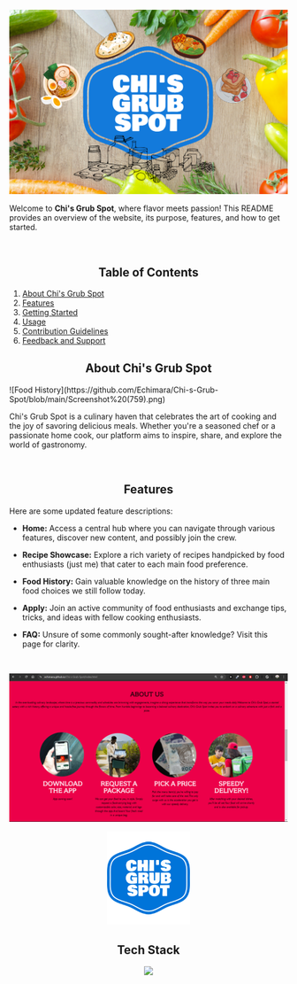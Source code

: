 <p align="center">
  <img src="https://raw.githubusercontent.com/Echimara/Chi-s-Grub-Spot/main/Screenshot%20(751).png" alt="Landing Page" width="600"/>
</p>


Welcome to **Chi's Grub Spot**, where flavor meets passion! This README provides an overview of the website, its purpose, features, and how to get started.

<br> 
<h2 align="center" width="1200px"> Table of Contents </h2>

1. [About Chi's Grub Spot](#about-chis-grub-spot)
2. [Features](#features)
3. [Getting Started](#getting-started)
4. [Usage](#usage)
5. [Contribution Guidelines](#contribution-guidelines)
6. [Feedback and Support](#feedback-and-support)

<h2 align="center" width="1200px"> About Chi's Grub Spot </h2>
![Food History](https://github.com/Echimara/Chi-s-Grub-Spot/blob/main/Screenshot%20(759).png)

Chi's Grub Spot is a culinary haven that celebrates the art of cooking and the joy of savoring delicious meals. Whether you're a seasoned chef or a passionate home cook, our platform aims to inspire, share, and explore the world of gastronomy.

<br>
<h2 align="center" width="1200px"> Features </h2>
Here are some updated feature descriptions:

- **Home:** Access a central hub where you can navigate through various features, discover new content, and possibly join the crew.
- **Recipe Showcase:** Explore a rich variety of recipes handpicked by food enthusiasts (just me) that cater to each main food preference.
- **Food History:** Gain valuable knowledge on the history of three main food choices we still follow today.
- **Apply:** Join an active community of food enthusiasts and exchange tips, tricks, and ideas with fellow cooking enthusiasts.
- **FAQ:** Unsure of some commonly sought-after knowledge? Visit this page for clarity.

  <br>
![Food History](https://github.com/Echimara/Chi-s-Grub-Spot/blob/main/Screenshot%20(760).png)

<p align="center">
<img src="https://github.com/Echimara/Chi-s-Grub-Spot/blob/main/Logo.png" alt="Logo" width="150">
</p>

<h2 align="center" width="1200px"> Tech Stack </h2> 

<p align="center">
  <img width="400px" src="https://skillicons.dev/icons?i=js,html,css,vscode,git&perline=10" />
</p>
